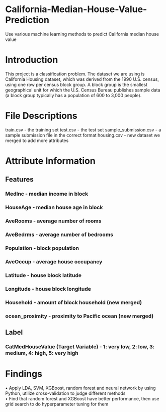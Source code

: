 # California-Median-House-Value-Prediction
Use various machine learning methods to predict California median house value

# Introduction
This project is a classification problem. The dataset we are using is California Housing dataset, which was derived from the 1990 U.S. census, using one row per census block group. A block group is the smallest geographical unit for which the U.S. Census Bureau publishes sample data (a block group typically has a population of 600 to 3,000 people).

# File Descriptions
train.csv - the training set
test.csv - the test set
sample_submission.csv - a sample submission file in the correct format
housing.csv - new dataset we merged to add more attributes

# Attribute Information

## Features
### MedInc - median income in block
### HouseAge - median house age in block
### AveRooms - average number of rooms
### AveBedrms - average number of bedrooms
### Population - block population
### AveOccup - average house occupancy
### Latitude - house block latitude
### Longitude - house block longitude
### Household - amount of block household (new merged)
### ocean_proximity - proximity to Pacific ocean (new merged)

## Label
### CatMedHouseValue (Target Variable) - 1: very low, 2: low, 3: medium, 4: high, 5: very high

# Findings
•	Apply LDA, SVM, XGBoost, random forest and neural network by using Python, utilize cross-validation to judge different methods\
•	Find that random forest and XGBoost have better performance, then use grid search to do hyperparameter tuning for them

